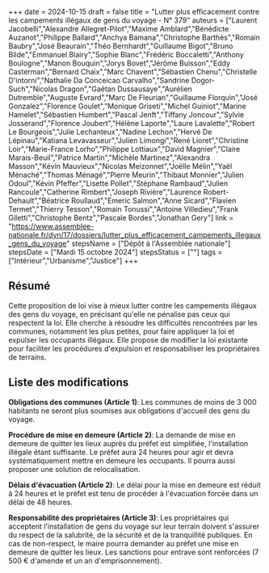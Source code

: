 +++
date = 2024-10-15
draft = false
title = "Lutter plus efficacement contre les campements illégaux de gens du voyage - N° 379"
auteurs = ["Laurent Jacobelli","Alexandre Allegret-Pilot","Maxime Amblard","Bénédicte Auzanot","Philippe Ballard","Anchya Bamana","Christophe Barthès","Romain Baubry","José Beaurain","Théo Bernhardt","Guillaume Bigot","Bruno Bilde","Emmanuel Blairy","Sophie Blanc","Frédéric Boccaletti","Anthony Boulogne","Manon Bouquin","Jorys Bovet","Jérôme Buisson","Eddy Casterman","Bernard Chaix","Marc Chavent","Sébastien Chenu","Christelle D'intorni","Nathalie Da Conceicao Carvalho","Sandrine Dogor-Such","Nicolas Dragon","Gaëtan Dussausaye","Aurélien Dutremble","Auguste Evrard","Marc De Fleurian","Guillaume Florquin","José Gonzalez","Florence Goulet","Monique Griseti","Michel Guiniot","Marine Hamelet","Sébastien Humbert","Pascal Jenft","Tiffany Joncour","Sylvie Josserand","Florence Joubert","Hélène Laporte","Laure Lavalette","Robert Le Bourgeois","Julie Lechanteux","Nadine Lechon","Hervé De Lépinau","Katiana Levavasseur","Julien Limongi","René Lioret","Christine Loir","Marie-France Lorho","Philippe Lottiaux","David Magnier","Claire Marais-Beuil","Patrice Martin","Michèle Martinez","Alexandra Masson","Kévin Mauvieux","Nicolas Meizonnet","Joëlle Mélin","Yaël Ménaché","Thomas Ménagé","Pierre Meurin","Thibaut Monnier","Julien Odoul","Kévin Pfeffer","Lisette Pollet","Stéphane Rambaud","Julien Rancoule","Catherine Rimbert","Joseph Rivière","Laurence Robert-Dehault","Béatrice Roullaud","Emeric Salmon","Anne Sicard","Flavien Termet","Thierry Tesson","Romain Tonussi","Antoine Villedieu","Frank Giletti","Christophe Bentz","Pascale Bordes","Jonathan Gery"]
link = "https://www.assemblee-nationale.fr/dyn/17/dossiers/lutter_plus_efficacement_campements_illegaux_gens_du_voyage"
stepsName = ["Dépôt à l'Assemblée nationale"]
stepsDate = ["Mardi 15 octobre 2024"]
stepsStatus = [""]
tags = ["Intérieur","Urbanisme","Justice"]
+++

## Résumé

Cette proposition de loi vise à mieux lutter contre les campements illégaux des gens du voyage, en précisant qu'elle ne pénalise pas ceux qui respectent la loi. Elle cherche à résoudre les difficultés rencontrées par les communes, notamment les plus petites, pour faire appliquer la loi et expulser les occupants illégaux. Elle propose de modifier la loi existante pour faciliter les procédures d'expulsion et responsabiliser les propriétaires de terrains.

## Liste des modifications

**Obligations des communes (Article 1)**: Les communes de moins de 3 000 habitants ne seront plus soumises aux obligations d'accueil des gens du voyage.

**Procédure de mise en demeure (Article 2)**: La demande de mise en demeure de quitter les lieux auprès du préfet est simplifiée, l'installation illégale étant suffisante. Le préfet aura 24 heures pour agir et devra systématiquement mettre en demeure les occupants. Il pourra aussi proposer une solution de relocalisation.

**Délais d'évacuation (Article 2)**: Le délai pour la mise en demeure est réduit à 24 heures et le préfet est tenu de procéder à l'évacuation forcée dans un délai de 48 heures.

**Responsabilité des propriétaires (Article 3)**: Les propriétaires qui acceptent l'installation de gens du voyage sur leur terrain doivent s'assurer du respect de la salubrité, de la sécurité et de la tranquillité publiques. En cas de non-respect, le maire pourra demander au préfet une mise en demeure de quitter les lieux. Les sanctions pour entrave sont renforcées (7 500 € d'amende et un an d'emprisonnement).
